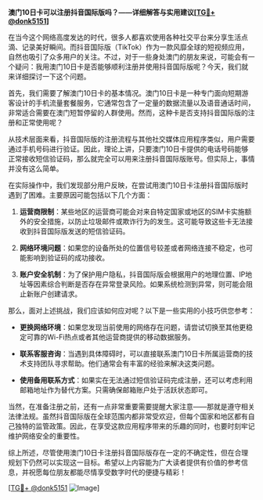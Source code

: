 **澳门10日卡可以注册抖音国际版吗？——详细解答与实用建议[[TG💪+ @donk5151](https://t.me/s/donk5151)]**

在当今这个网络高度发达的时代，很多人都喜欢使用各种社交平台来分享生活点滴、记录美好瞬间。而抖音国际版（TikTok）作为一款风靡全球的短视频应用，自然也吸引了众多用户的关注。不过，对于一些身处澳门的朋友来说，可能会有一个疑问：我用澳门10日卡是否能够顺利注册并使用抖音国际版呢？今天，我们就来详细探讨一下这个问题。

首先，我们需要了解澳门10日卡的基本情况。澳门10日卡是一种专门面向短期游客设计的手机流量套餐服务，它通常包含了一定量的数据流量以及语音通话时间，非常适合需要在澳门短暂停留的人群使用。然而，这种卡是否支持抖音国际版的注册和正常使用呢？

从技术层面来看，抖音国际版的注册流程与其他社交媒体应用程序类似，用户需要通过手机号码进行验证。因此，理论上讲，只要澳门10日卡提供的电话号码能够正常接收短信验证码，那么就完全可以用来注册抖音国际版账号。但实际上，事情并没有这么简单。

在实际操作中，我们发现部分用户反映，在尝试用澳门10日卡注册抖音国际版时遇到了困难。主要原因可能包括以下几个方面：

1. **运营商限制**：某些地区的运营商可能会对来自特定国家或地区的SIM卡实施额外的安全措施，以防止垃圾邮件或欺诈行为的发生。这可能导致这些卡无法接收到抖音国际版发送的短信验证码。
   
2. **网络环境问题**：如果您的设备所处的位置信号较差或者网络连接不稳定，也可能影响到验证码的成功接收。
   
3. **账户安全机制**：为了保护用户隐私，抖音国际版会根据用户的地理位置、IP地址等因素综合判断是否存在异常登录风险。如果系统检测到异常，则可能会阻止新账户创建请求。

那么，面对上述挑战，我们应该如何应对呢？以下是一些实用的小技巧供您参考：

- **更换网络环境**：如果您发现当前使用的网络存在问题，请尝试切换至其他更稳定可靠的Wi-Fi热点或者其他运营商提供的移动数据服务。
  
- **联系客服咨询**：当遇到具体障碍时，可以直接联系澳门10日卡所属运营商的技术支持团队寻求帮助。他们通常会有丰富的经验来解决这类问题。
  
- **使用备用联系方式**：如果实在无法通过短信验证码完成注册，还可以考虑利用邮箱地址作为替代方案。只需确保邮箱账户处于活跃状态即可。

当然，在准备注册之前，还有一点非常重要需要提醒大家注意——那就是遵守相关法律法规。虽然抖音国际版在全球范围内都非常受欢迎，但每个国家和地区都有自己独特的监管政策。因此，在享受这款应用程序带来的乐趣的同时，也要时刻牢记维护网络安全的重要性。

综上所述，尽管使用澳门10日卡注册抖音国际版存在一定的不确定性，但在合理规划下仍然可以实现这一目标。希望以上内容能为广大读者提供有价值的参考信息，并祝愿每位朋友都能尽情享受数字时代的便捷与精彩！

[[TG💪+ @donk5151](https://t.me/s/donk5151) ![Image](https://i.postimg.cc/rwNCRYN7/Snipaste-2025-04-30-17-27-05.png)]
